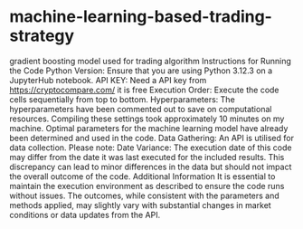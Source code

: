 # machine-learning-based-trading-strategy
gradient boosting model used for trading algorithm
Instructions for Running the Code
Python Version: Ensure that you are using Python 3.12.3 on a JupyterHub notebook.
API KEY: Need a API key from https://cryptocompare.com/ it is free
Execution Order: Execute the code cells sequentially from top to bottom.
Hyperparameters: The hyperparameters have been commented out to save on computational resources. Compiling these settings took approximately 10 minutes on my machine. Optimal parameters for the machine learning model have already been determined and used in the code.
Data Gathering: An API is utilised for data collection. Please note:
Date Variance: The execution date of this code may differ from the date it was last executed for the included results. This discrepancy can lead to minor differences in the data but should not impact the overall outcome of the code.
Additional Information
It is essential to maintain the execution environment as described to ensure the code runs without issues. The outcomes, while consistent with the parameters and methods applied, may slightly vary with substantial changes in market conditions or data updates from the API.